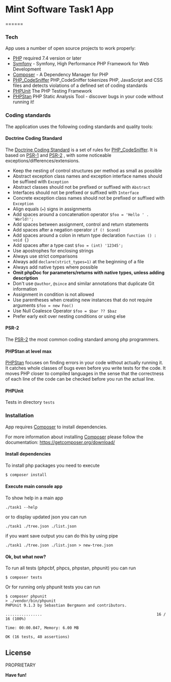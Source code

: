 # Mint Software Task1 App
======

### Tech

App uses a number of open source projects to work properly:
* [PHP] required 7.4 version or later
* [Symfony]  - Symfony, High Performance PHP Framework for Web Development
* [Composer]    - A Dependency Manager for PHP
* [PHP_CodeSniffer] PHP_CodeSniffer tokenizes PHP, JavaScript and CSS files and detects violations of a defined set of coding standards
* [PHPUnit] The PHP Testing Framework
* [PHPStan] PHP Static Analysis Tool - discover bugs in your code without running it!

### Coding standards

The application uses the following coding standards and quality tools:
#### Doctrine Coding Standard
 The [Doctrine Coding Standard] is a set of rules for [PHP_CodeSniffer]. It is based on [PSR-1]
 and [PSR-2] , with some noticeable exceptions/differences/extensions.
 - Keep the nesting of control structures per method as small as possible
 - Abstract exception class names and exception interface names should be suffixed with ``Exception``
 - Abstract classes should not be prefixed or suffixed with ``Abstract``
 - Interfaces should not be prefixed or suffixed with ``Interface``
 - Concrete exception class names should not be prefixed or suffixed with ``Exception``
 - Align equals (``=``) signs in assignments
 - Add spaces around a concatenation operator ``$foo = 'Hello ' . 'World!';``
 - Add spaces between assignment, control and return statements
 - Add spaces after a negation operator ``if (! $cond)``
 - Add spaces around a colon in return type declaration ``function () : void {}``
 - Add spaces after a type cast ``$foo = (int) '12345';``
 - Use apostrophes for enclosing strings
 - Always use strict comparisons
 - Always add ``declare(strict_types=1)`` at the beginning of a file
 - Always add native types where possible
 - **Omit phpDoc for parameters/returns with native types, unless adding description**
 - Don't use ``@author``, ``@since`` and similar annotations that duplicate Git information
 - Assignment in condition is not allowed
 - Use parentheses when creating new instances that do not require arguments ``$foo = new Foo()``
 - Use Null Coalesce Operator ``$foo = $bar ?? $baz``
 - Prefer early exit over nesting conditions or using else
 
#### PSR-2
The [PSR-2] the most common coding standard among php programmers.
#### PHPStan at level max
[PHPStan] focuses on finding errors in your code without actually running it. It catches whole classes of bugs even before you write tests for the code. It moves PHP closer to compiled languages in the sense that the correctness of each line of the code can be checked before you run the actual line.
#### PHPUnit
Tests in directory `tests`

### Installation

App requires [Composer] to install dependencies. 

For more information about installing [Composer] please follow the documentation:
https://getcomposer.org/download/

#### Install dependencies

To install php packages you need to execute

```sh
$ composer install
```

#### Execute main console app

To show help in a main app 

```
./task1 --help
```
or to display updated json you can run

```
./task1 ./tree.json ./list.json
```

if you want save output you can do this by using pipe

```
./task1 ./tree.json ./list.json > new-tree.json
```

#### Ok, but what now?

To run all tests (phpcbf, phpcs, phpstan, phpunit) you can run

```
$ composer tests
``` 
Or for running only phpunit tests you can run

```
$ composer phpunit
> ./vendor/bin/phpunit 
PHPUnit 9.1.3 by Sebastian Bergmann and contributors.

................                                                  16 / 16 (100%)

Time: 00:00.047, Memory: 6.00 MB

OK (16 tests, 40 assertions)
```


License
----

PROPRIETARY

**Have fun!**

[//]: # 
   [PHP]: <https://www.php.net>
   [Symfony]: <http://symfony.com>
   [Docker]: <https://www.docker.com/>
   [Docker Compose]: <https://www.docker.com/>
   [PHPUnit]: <https://phpunit.de>
   [Composer]: <https://getcomposer.org>
   [PHP_CodeSniffer]:  <https://github.com/squizlabs/PHP_CodeSniffer>
   [PHPStan]:   <https://github.com/phpstan/phpstan>
   [Doctrine Coding Standard]:   <https://www.doctrine-project.org/projects/doctrine-coding-standard/en/6.0/reference/index.html#introduction>
   [PSR-2]: <https://www.php-fig.org/psr/psr-2/>
   [PSR-1]: <https://www.php-fig.org/psr/psr-1/>
   [PSR-12]: <https://www.php-fig.org/psr/psr-12/>
   [Behat]: <https://behat.org/>
   [Deptrac]: <https://github.com/sensiolabs-de/deptrac>
   [KnpPaginatorBundle]: <https://github.com/KnpLabs/KnpPaginatorBundle>
   [Behatch contexts]: https://github.com/Behatch/contexts 
    

